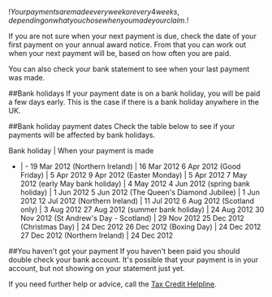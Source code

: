 $!Your payments are made every week or every 4 weeks, depending on what you chose when you made your claim.$!

If you are not sure when your next payment is due, check the date of your first payment on your annual award notice. From that you can work out when your next payment will be, based on how often you are paid. 

You can also check your bank statement to see when your last payment was made. 

##Bank holidays
If your payment date is on a bank holiday, you will be paid a few days early. This is the case if there is a bank holiday anywhere in the UK. 

##Bank holiday payment dates
Check the table below to see if your payments will be affected by bank holidays. 

Bank holiday | When your payment is made 
- | -
19 Mar 2012 (Northern Ireland) | 16 Mar 2012
6 Apr 2012 (Good Friday) | 5 Apr 2012
9 Apr 2012 (Easter Monday) | 5 Apr 2012
7 May 2012 (early May bank holiday) | 4 May 2012
4 Jun 2012 (spring bank holiday) | 1 Jun 2012
5 Jun 2012 (The Queen's Diamond Jubilee) | 1 Jun 2012
12 Jul 2012 (Northern Ireland) | 11 Jul 2012
6 Aug 2012 (Scotland only) | 3 Aug 2012
27 Aug 2012 (summer bank holiday) | 24 Aug 2012
30 Nov 2012 (St Andrew's Day - Scotland) | 29 Nov 2012
25 Dec 2012 (Christmas Day) | 24 Dec 2012
26 Dec 2012 (Boxing Day) | 24 Dec 2012
27 Dec 2012 (Northern Ireland) | 24 Dec 2012

##You haven't got your payment
If you haven't been paid you should double check your bank account. It's possible that your payment is in your account, but not showing on your statement just yet.

If you need further help or advice, call the [Tax Credit Helpline](/contact-the-tax-credit-office "Contact the Tax Credit Office"). 








